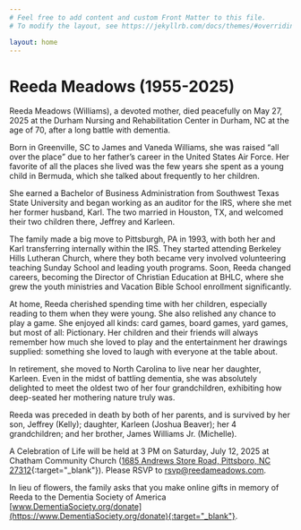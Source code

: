 ```yaml
---
# Feel free to add content and custom Front Matter to this file.
# To modify the layout, see https://jekyllrb.com/docs/themes/#overriding-theme-defaults

layout: home
---
```


# Reeda Meadows (1955-2025)

Reeda Meadows (Williams), a devoted mother, died peacefully on May 27, 2025
at the Durham Nursing and Rehabilitation Center in Durham, NC at the age of 70, after a long battle with dementia.

Born in Greenville, SC to James and Vaneda Williams, she was raised “all over the place”
due to her father’s career in the United States Air Force.
Her favorite of all the places she lived was the few years she spent as a young child in Bermuda,
which she talked about frequently to her children.

She earned a Bachelor of Business Administration from Southwest Texas State University
and began working as an auditor for the IRS, where she met her former husband, Karl.
The two married in Houston, TX, and welcomed their two children there, Jeffrey and Karleen.

The family made a big move to Pittsburgh, PA in 1993,
with both her and Karl transferring internally within the IRS.
They started attending Berkeley Hills Lutheran Church,
where they both became very involved volunteering teaching Sunday School and leading youth programs.
Soon, Reeda changed careers, becoming the Director of Christian Education at BHLC,
where she grew the youth ministries and Vacation Bible School enrollment significantly.

At home, Reeda cherished spending time with her children,
especially reading to them when they were young.
She also relished any chance to play a game.
She enjoyed all kinds: card games, board games, yard games, but most of all: Pictionary.
Her children and their friends will always remember how much she loved to play and
the entertainment her drawings supplied: something she loved to laugh with everyone at the table about.

In retirement, she moved to North Carolina to live near her daughter, Karleen.
Even in the midst of battling dementia, she was absolutely delighted to meet the oldest two of her four grandchildren,
exhibiting how deep-seated her mothering nature truly was.

Reeda was preceded in death by both of her parents,
and is survived by her son, Jeffrey (Kelly); daughter, Karleen (Joshua Beaver);
her 4 grandchildren; and her brother, James Williams Jr. (Michelle).

A Celebration of Life will be held at 3 PM on Saturday, July 12, 2025 at Chatham Community Church
([1685 Andrews Store Road, Pittsboro, NC 27312](https://maps.app.goo.gl/b1hhNpw4y3QrbpMo9){:target="_blank"}).
Please RSVP to [rsvp@reedameadows.com](mailto:rsvp@reedameadows.com).

In lieu of flowers, the family asks that you make online gifts in memory of Reeda to the Dementia Society of America
[www.DementiaSociety.org/donate](https://www.DementiaSociety.org/donate){:target="_blank"}.

